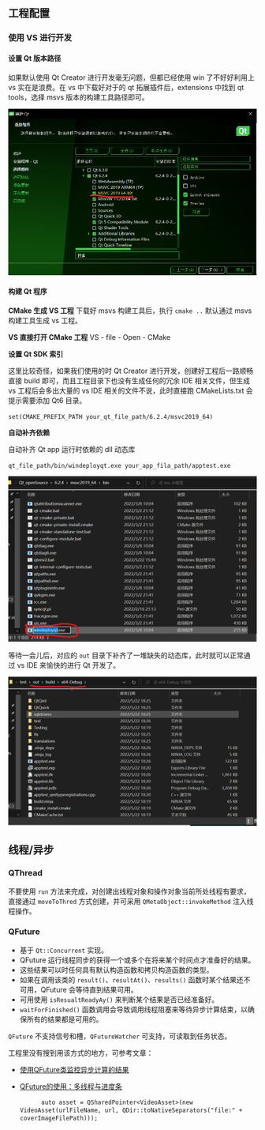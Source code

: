 ## 工程配置

### 使用 VS 进行开发

#### 设置 Qt 版本路径
如果默认使用 Qt Creator 进行开发毫无问题，但都已经使用 win 了不好好利用上 vs 实在是浪费。在 vs 中下载好对于的 qt 拓展插件后，extensions 中找到 qt tools，选择 msvs 版本的构建工具路径即可。

![](./images/0.png)

#### 构建 Qt 程序

**CMake 生成 VS 工程**
下载好 msvs 构建工具后，执行 `cmake ..` 默认通过 msvs 构建工具生成 vs 工程。

**VS 直接打开 CMake 工程**
VS - file - Open - CMake

**设置 Qt SDK 索引**

这里比较奇怪，如果我们使用的时 Qt Creator 进行开发，创建好工程后一路顺畅直接 build 即可，而且工程目录下也没有生成任何的冗余 IDE 相关文件，但生成 vs 工程后会多出大量的 vs IDE 相关的文件不说，此时直接跑 CMakeLists.txt 会提示需要添加 Qt6 目录。

`set(CMAKE_PREFIX_PATH your_qt_file_path/6.2.4/msvc2019_64)`

**自动补齐依赖**

自动补齐 Qt app 运行时依赖的 dll 动态库

`qt_file_path/bin/windeployqt.exe your_app_fila_path/apptest.exe`

![](./images/1.png)

等待一会儿后，对应的 `out` 目录下补齐了一堆缺失的动态库，此时就可以正常通过 vs IDE 来愉快的进行 Qt 开发了。

![](./images/2.png)


## 线程/异步

### QThread

不要使用  `run` 方法来完成，对创建出线程对象和操作对象当前所处线程有要求，直接通过 `moveToThred` 方式创建，并可采用 `QMetaObject::invokeMethod` 注入线程操作。


### QFuture

* 基于 `Qt::Concurrent` 实现。
* QFuture 运行线程同步的获得一个或多个在将来某个时间点才准备好的结果。
* 这些结果可以时任何具有默认构造函数和拷贝构造函数的类型。
* 如果在调用该类的 `result()`、`resultAt()`、`results()` 函数时某个结果还不可用，QFuture 会等待直到结果可用。
* 可用使用 `isResualtReadyAy()` 来判断某个结果是否已经准备好。
* `waitForFinished()` 函数调用会导致调用线程阻塞来等待异步计算结束，以确保所有的结果都是可用的。

`QFuture` 不支持信号和槽，`QFutureWatcher` 可支持，可读取到任务状态。


工程里没有搜到用该方式的地方，可参考文章：
* [使用QFuture类监控异步计算的结果](https://blog.csdn.net/Amnes1a/article/details/65630701)
* [QFuture的使用：多线程与进度条](https://blog.csdn.net/gongjianbo1992/article/details/106957888/)


            auto asset = QSharedPointer<VideoAsset>(new VideoAsset(urlFileName, url, QDir::toNativeSeparators("file:" + coverImageFilePath)));
